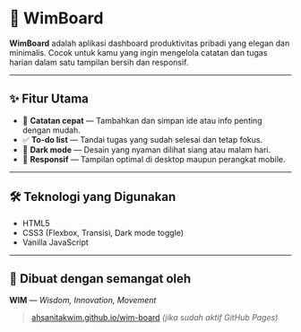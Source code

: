 # 🧭 WimBoard

**WimBoard** adalah aplikasi dashboard produktivitas pribadi yang elegan dan minimalis. Cocok untuk kamu yang ingin mengelola catatan dan tugas harian dalam satu tampilan bersih dan responsif.

---

## ✨ Fitur Utama

- 📝 **Catatan cepat** — Tambahkan dan simpan ide atau info penting dengan mudah.
- ✅ **To-do list** — Tandai tugas yang sudah selesai dan tetap fokus.
- 🌙 **Dark mode** — Desain yang nyaman dilihat siang atau malam hari.
- 📱 **Responsif** — Tampilan optimal di desktop maupun perangkat mobile.

---

## 🛠️ Teknologi yang Digunakan

- HTML5
- CSS3 (Flexbox, Transisi, Dark mode toggle)
- Vanilla JavaScript

---

## 🚀 Dibuat dengan semangat oleh  
**WIM** — _Wisdom, Innovation, Movement_

> [ahsanitakwim.github.io/wim-board](https://ahsanitakwim.github.io/wim-board) _(jika sudah aktif GitHub Pages)_
